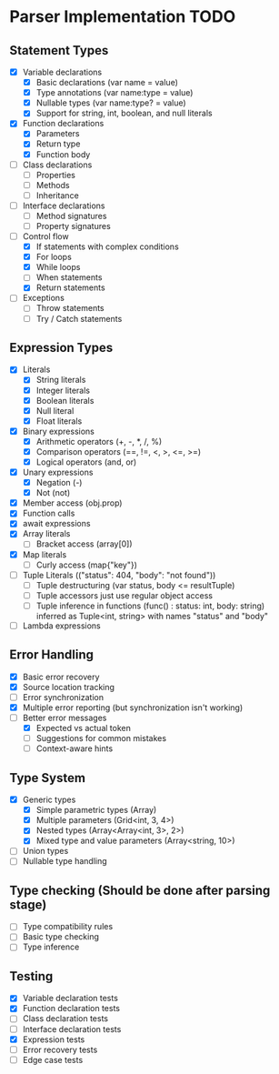 # Parser Implementation TODO

## Statement Types
- [x] Variable declarations
  - [x] Basic declarations (var name = value)
  - [x] Type annotations (var name:type = value)
  - [x] Nullable types (var name:type? = value)
  - [x] Support for string, int, boolean, and null literals
- [x] Function declarations
  - [x] Parameters
  - [x] Return type
  - [x] Function body
- [ ] Class declarations
  - [ ] Properties
  - [ ] Methods
  - [ ] Inheritance
- [ ] Interface declarations
  - [ ] Method signatures
  - [ ] Property signatures
- [ ] Control flow
  - [x] If statements with complex conditions
  - [x] For loops
  - [x] While loops
  - [ ] When statements
  - [x] Return statements
- [ ] Exceptions
  - [ ] Throw statements
  - [ ] Try / Catch statements

## Expression Types
- [x] Literals
  - [x] String literals
  - [x] Integer literals
  - [x] Boolean literals
  - [x] Null literal
  - [x] Float literals
- [x] Binary expressions
  - [x] Arithmetic operators (+, -, *, /, %)
  - [x] Comparison operators (==, !=, <, >, <=, >=)
  - [x] Logical operators (and, or)
- [x] Unary expressions
  - [x] Negation (-)
  - [x] Not (not)
- [x] Member access (obj.prop)
- [x] Function calls
- [x] await expressions
- [x] Array literals
  - [ ] Bracket access (array[0])
- [x] Map literals
  - [ ] Curly access (map{"key"})
- [ ] Tuple Literals (("status": 404, "body": "not found"))
  - [ ] Tuple destructuring (var status, body <= resultTuple)
  - [ ] Tuple accessors just use regular object access
  - [ ] Tuple inference in functions (func() : status: int, body: string) inferred as Tuple<int, string> with names "status" and "body"
- [ ] Lambda expressions

## Error Handling
- [x] Basic error recovery
- [x] Source location tracking
- [ ] Error synchronization
- [x] Multiple error reporting (but synchronization isn't working)
- [ ] Better error messages
  - [x] Expected vs actual token
  - [ ] Suggestions for common mistakes
  - [ ] Context-aware hints

## Type System
- [x] Generic types
  - [x] Simple parametric types (Array<int>)
  - [x] Multiple parameters (Grid<int, 3, 4>)
  - [x] Nested types (Array<Array<int, 3>, 2>)
  - [x] Mixed type and value parameters (Array<string, 10>)
- [ ] Union types
- [ ] Nullable type handling

## Type checking (Should be done after parsing stage)
- [ ] Type compatibility rules
- [ ] Basic type checking
- [ ] Type inference

## Testing
- [x] Variable declaration tests
- [x] Function declaration tests
- [ ] Class declaration tests
- [ ] Interface declaration tests
- [x] Expression tests
- [ ] Error recovery tests
- [ ] Edge case tests
